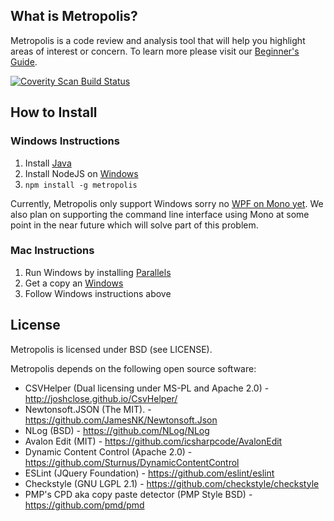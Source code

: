 ## What is Metropolis?

Metropolis is a code review and analysis tool that will help you highlight areas of interest or concern. To learn more please visit our [Beginner's Guide](https://dahood.io/metropolis-user-guide/).

<a href="https://scan.coverity.com/projects/dahood-metropolis">
  <img alt="Coverity Scan Build Status"
       src="https://scan.coverity.com/projects/9653/badge.svg"/>
</a>

## How to Install

### Windows Instructions
1. Install [Java](https://java.com/en/download/)
1. Install NodeJS on [Windows](https://nodejs.org/dist/v6.1.0/node-v6.1.0-x64.msi)
1. `npm install -g metropolis` 

Currently, Metropolis only support Windows sorry no [WPF on Mono yet](http://www.mono-project.com/docs/gui/wpf/). 
We also plan on supporting the command line interface using Mono at some point in the near future which will solve part of this problem.

### Mac Instructions
1. Run Windows by installing [Parallels](http://www.parallels.com/ca/products/desktop/buy/?pd&new)
1. Get a copy an [Windows](http://www.microsoftstore.com/store/msca/en_CA/pdp/productID.320386900)
1. Follow Windows instructions above

## License

Metropolis is licensed under BSD (see LICENSE).

Metropolis depends on the following open source software:

* CSVHelper (Dual licensing under MS-PL and Apache 2.0) - http://joshclose.github.io/CsvHelper/
* Newtonsoft.JSON (The MIT). - https://github.com/JamesNK/Newtonsoft.Json
* NLog (BSD) - https://github.com/NLog/NLog
* Avalon Edit (MIT) - https://github.com/icsharpcode/AvalonEdit
* Dynamic Content Control (Apache 2.0) - https://github.com/Sturnus/DynamicContentControl 
* ESLint (JQuery Foundation) - https://github.com/eslint/eslint
* Checkstyle (GNU LGPL 2.1) - https://github.com/checkstyle/checkstyle
* PMP's CPD aka copy paste detector (PMP Style BSD) - https://github.com/pmd/pmd 
